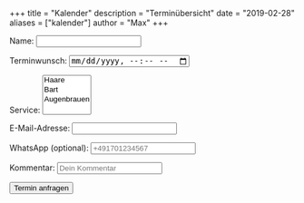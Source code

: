 +++
title = "Kalender"
description = "Terminübersicht"
date = "2019-02-28"
aliases = ["kalender"]
author = "Max"
+++

<div id="calendar"></div>
<form id="booking-form">
  <label for="name">Name:</label>
  <input type="text" id="name" name="name" required>

  <label for="datetime">Terminwunsch:</label>
  <input type="datetime-local" id="termin" name="termin" required>

  <label for="service">Service:</label>
  <select id="service" name="service" multiple required>
    <option value="Haare">Haare</option>
    <option value="Bart">Bart</option>
    <option value="Augenbrauen">Augenbrauen</option>
  </select>

  <label for="email">E-Mail-Adresse:</label>
  <input type="email" id="email" name="email" required>

  <label for="whatsapp">WhatsApp (optional):</label>
  <input type="tel" id="whatsapp" name="whatsapp" placeholder="+491701234567">

  <label for="whatsapp">Kommentar:</label>
  <input type="text" id="kommentar" name="kommentar" placeholder="Dein Kommentar">

  <button type="submit">Termin anfragen</button>
</form>

<script>
  document.getElementById('booking-form').addEventListener('submit', async (e) => {
    e.preventDefault();

    const form = e.target;
    const formData = new FormData(form);

    // Multiple Choice Service zu Array verarbeiten
    const services = Array.from(form.querySelector('#service').selectedOptions).map(opt => opt.value);

    const data = {
      name: formData.get('name'),
      datetime: formData.get('termin'),
      service: services,
      email: formData.get('email'),
      kommentar: formData.get('kommentar'),
      whatsapp: formData.get('whatsapp') || null
    };

    const response = await fetch('https://oettigmann.app.n8n.cloud/webhook/63c1623a-2297-457b-bf3e-562052abf738', {
      method: 'POST',
      headers: { 'Content-Type': 'application/json' },
      body: JSON.stringify(data)
    });

    const result = await response.json();
    alert(result.message || 'Danke! Wir melden uns bald mit der Bestätigung.');
    form.reset();
  });
</script>